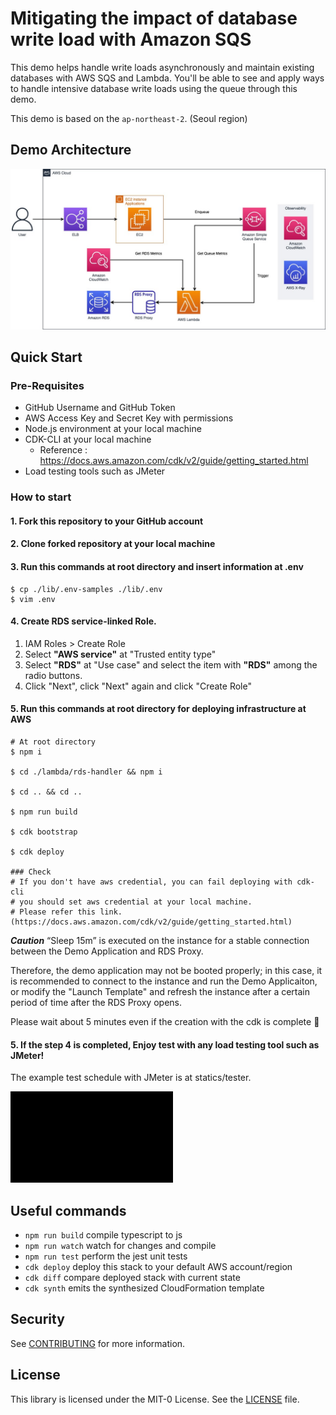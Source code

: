 # Mitigating the impact of database write load with Amazon SQS

This demo helps handle write loads asynchronously and maintain existing databases with AWS SQS and Lambda.
You'll be able to see and apply ways to handle intensive database write loads using the queue through this demo.

This demo is based on the `ap-northeast-2`. (Seoul region)

## Demo Architecture

![](statics/images/demogo-queue.jpg)

## Quick Start

### Pre-Requisites
- GitHub Username and GitHub Token
- AWS Access Key and Secret Key with permissions
- Node.js environment at your local machine
- CDK-CLI at your local machine
  - Reference : https://docs.aws.amazon.com/cdk/v2/guide/getting_started.html
- Load testing tools such as JMeter

### How to start
#### 1. Fork this repository to your GitHub account

#### 2. Clone forked repository at your local machine

#### 3. Run this commands at root directory and insert information at .env
```shell
$ cp ./lib/.env-samples ./lib/.env
$ vim .env
```

#### 4. Create RDS service-linked Role.

1. IAM Roles > Create Role
2. Select **"AWS service"** at "Trusted entity type"
3. Select **"RDS"** at "Use case" and select the item with **"RDS"** among the radio buttons.
4. Click "Next", click "Next" again and click "Create Role"

#### 5. Run this commands at root directory for deploying infrastructure at AWS
```shell
# At root directory
$ npm i

$ cd ./lambda/rds-handler && npm i

$ cd .. && cd ..

$ npm run build

$ cdk bootstrap

$ cdk deploy

### Check
# If you don't have aws credential, you can fail deploying with cdk-cli
# you should set aws credential at your local machine.
# Please refer this link. (https://docs.aws.amazon.com/cdk/v2/guide/getting_started.html)
```

***Caution***
“Sleep 15m” is executed on the instance for a stable connection between the Demo Application and RDS Proxy.

Therefore, the demo application may not be booted properly; in this case, it is recommended to connect to the instance and run the Demo Applicaiton, or modify the "Launch Template" and refresh the instance after a certain period of time after the RDS Proxy opens.

Please wait about 5 minutes even if the creation with the cdk is complete 🥹

#### 5. If the step 4 is completed, Enjoy test with any load testing tool such as JMeter!

The example test schedule with JMeter is at statics/tester.

![](statics/images/demo-run.gif)

## Useful commands

* `npm run build`   compile typescript to js
* `npm run watch`   watch for changes and compile
* `npm run test`    perform the jest unit tests
* `cdk deploy`      deploy this stack to your default AWS account/region
* `cdk diff`        compare deployed stack with current state
* `cdk synth`       emits the synthesized CloudFormation template

## Security
See [CONTRIBUTING](/CONTRIBUTING.md#security-issue-notifications) for more information.

## License
This library is licensed under the MIT-0 License. See the [LICENSE](/LICENSE) file.